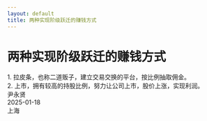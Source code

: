 ```yaml
---
layout: default
title: 两种实现阶级跃迁的赚钱方式
---
```


# 两种实现阶级跃迁的赚钱方式

<div>
1. 拉皮条，也称二道贩子，建立交易交换的平台，按比例抽取佣金。
</div>
<div>
2. 上市，拥有较高的持股比例，努力让公司上市，股价上涨，实现利润。
</div>

<div class="datenote">
<span>尹永贤</span><br>
<span>2025-01-18</span><br>
<span>上海</span>
<div>